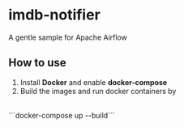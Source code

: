 # imdb-notifier
A gentle sample for Apache Airflow

## How to use
1. Install <b>Docker</b> and enable <b>docker-compose</b> 
2. Build the images and run docker containers by
<br>
```docker-compose up --build```
